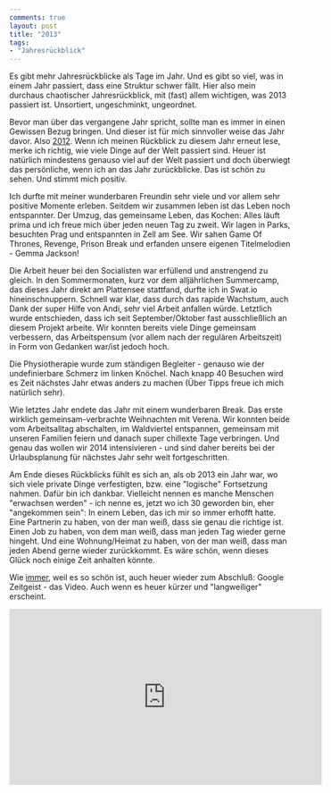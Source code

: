 ```yaml
---
comments: true
layout: post
title: "2013"
tags:
- "Jahresrückblick"
---
```

Es gibt mehr Jahresrückblicke als Tage im Jahr. Und es gibt so viel, was in einem Jahr passiert, dass eine Struktur schwer fällt. Hier also mein durchaus chaotischer Jahresrückblick, mit (fast) allem wichtigen, was 2013 passiert ist. Unsortiert, ungeschminkt, ungeordnet.

Bevor man über das vergangene Jahr spricht, sollte man es immer in einen Gewissen Bezug bringen. Und dieser ist für mich sinnvoller weise das Jahr davor. Also <a title="2012" href="http://johannes.nagl.name/2012/2012/">2012</a>. Wenn ich meinen Rückblick zu diesem Jahr erneut lese, merke ich richtig, wie viele Dinge auf der Welt passiert sind. Heuer ist natürlich mindestens genauso viel auf der Welt passiert und doch überwiegt das persönliche, wenn ich an das Jahr zurückblicke. Das ist schön zu sehen. Und stimmt mich positiv.

Ich durfte mit meiner wunderbaren Freundin sehr viele und vor allem sehr positive Momente erleben. Seitdem wir zusammen leben ist das Leben noch entspannter. Der Umzug, das gemeinsame Leben, das Kochen: Alles läuft prima und ich freue mich über jeden neuen Tag zu zweit. Wir lagen in Parks, besuchten Prag und entspannten in Zell am See. Wir sahen Game Of Thrones, Revenge, Prison Break und erfanden unsere eigenen Titelmelodien - Gemma Jackson!

Die Arbeit heuer bei den Socialisten war erfüllend und anstrengend zu gleich. In den Sommermonaten, kurz vor dem alljährlichen Summercamp, das dieses Jahr direkt am Plattensee stattfand, durfte ich in Swat.io hineinschnuppern. Schnell war klar, dass durch das rapide Wachstum, auch Dank der super Hilfe von Andi, sehr viel Arbeit anfallen würde. Letztlich wurde entschieden, dass ich seit September/Oktober fast ausschließlich an diesem Projekt arbeite. Wir konnten bereits viele Dinge gemeinsam verbessern, das Arbeitspensum (vor allem nach der regulären Arbeitszeit) in Form von Gedanken war/ist jedoch hoch.

Die Physiotherapie wurde zum ständigen Begleiter - genauso wie der undefinierbare Schmerz im linken Knöchel. Nach knapp 40 Besuchen wird es Zeit nächstes Jahr  etwas anders zu machen (Über Tipps freue ich mich natürlich sehr).

Wie letztes Jahr endete das Jahr mit einem wunderbaren Break. Das erste wirklich gemeinsam-verbrachte Weihnachten mit Verena. Wir konnten beide vom Arbeitsalltag abschalten, im Waldviertel entspannen, gemeinsam mit unseren Familien feiern und danach super chillexte Tage verbringen. Und genau das wollen wir 2014 intensivieren - und sind daher bereits bei der Urlaubsplanung für nächstes Jahr sehr weit fortgeschritten.

Am Ende dieses Rückblicks fühlt es sich an, als ob 2013 ein Jahr war, wo sich viele private Dinge verfestigten, bzw. eine "logische" Fortsetzung nahmen. Dafür bin ich dankbar. Vielleicht nennen es manche Menschen "erwachsen werden" - ich nenne es, jetzt wo ich 30 geworden bin, eher "angekommen sein": In einem Leben, das ich mir so immer erhofft hatte. Eine Partnerin zu haben, von der man weiß, dass sie genau die richtige ist. Einen Job zu haben, von dem man weiß, dass man jeden Tag wieder gerne hingeht. Und eine Wohnung/Heimat zu haben, von der man weiß, dass man jeden Abend gerne wieder zurückkommt. Es wäre schön, wenn dieses Glück noch einige Zeit anhalten könnte.

Wie <a href="http://johannes.nagl.name/2012/2012/">immer</a>, weil es so schön ist, auch heuer wieder zum Abschluß: Google Zeitgeist - das Video. Auch wenn es heuer kürzer und "langweiliger" erscheint.

<iframe width="560" height="315" src="http://www.youtube.com/embed/Lv-sY_z8MNs" frameborder="0"> </iframe>
